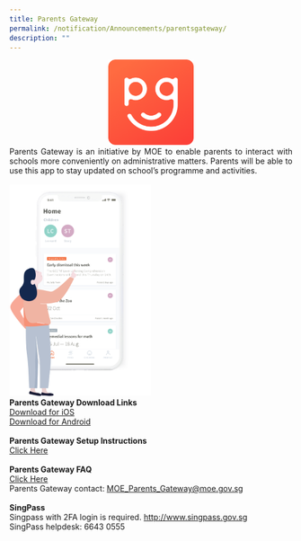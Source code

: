 ```yaml
---
title: Parents Gateway
permalink: /notification/Announcements/parentsgateway/
description: ""
---
```


<center><img src="/images/Random/2022%20parent%20gateway.png" style="width:30%"></center>
<div style="text-align:justify;">Parents Gateway is an initiative by MOE to enable parents to interact with schools more conveniently on administrative matters. Parents will be able to use this app to stay updated on school’s programme and activities.</div><br>
<img src="/images/Random/2022%20parent%20gateway%202.png" style="width:50%"><br>
<b>Parents Gateway Download Links</b><br>
<a href="https://apps.apple.com/sg/app/parents-gateway/id1267198708" target="">Download for iOS</a><br><a href="https://play.google.com/store/apps/details?id=com.moe.pgp&amp;hl=en_SG" target="">Download for Android</a>
<br><br><b>Parents Gateway Setup Instructions</b>
<br><a href="/qql/slot/u577/Announcements/2020/Parents-Gateway-leaflets-dated-2-Jan-2019.pdf" target="">Click Here</a><br><br><b>Parents Gateway FAQ</b><br><a href="/qql/slot/u577/Announcements/2020/Parents-Gateway-FAQs-for-Parents.pdf" target="">Click Here</a><br>Parents Gateway contact: <a href="mailto:MOE_Parents_Gateway@moe.gov.sg" target="">MOE_Parents_Gateway@moe.gov.sg</a><br><br><b>SingPass </b><br>Singpass with 2FA login is required. <a href="http://www.singpass.gov.sg" target="">http://www.singpass.gov.sg</a><br>SingPass helpdesk: 6643 0555